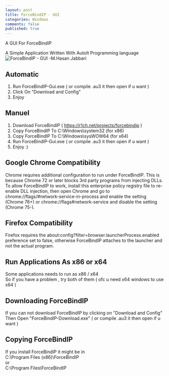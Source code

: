 ```yaml
---
layout: post
title: ForceBindIP - GUI
categories: Windows
comments: false
published: true
---
```


A GUI For ForceBindIP

A Simple Application Written With AutoIt Programming language   
![ForceBindIP - GUI -M.Hasan Jabbari]({{site.baseurl}}/images/Preview5.png)


## Automatic 
1. Run ForceBindIP-Gui.exe ( or compile .au3 it then open if u want )    
2. Click On "Download and Config"
3. Enjoy 

## Manuel
1. Download ForceBindIP ( https://r1ch.net/projects/forcebindip )    
2. Copy ForceBindIP To C:\Windows\system32 (for x86)    
3. Copy ForceBindIP To C:\Windows\sysWOW64 (for x64)    
4. Run ForceBindIP-Gui.exe ( or compile .au3 it then open if u want )      
5. Enjoy :)

## Google Chrome Compatibility
Chrome requires additional configuration to run under ForceBindIP. This is because Chrome 72 or later blocks 3rd party programs from injecting DLLs. To allow ForceBindIP to work, install this enterprise policy registry file to re-enable DLL injection, then open Chrome and go to chrome://flags/#network-service-in-process and enable the setting (Chrome 76+) or chrome://flags#network-service and disable the setting (Chrome 75-).    


## Firefox Compatibility
Firefox requires the about:config?filter=browser.launcherProcess.enabled preference set to false, otherwise ForceBindIP attaches to the launcher and not the actual program.

## Run Applications As x86 or x64
Some applications needs to run as x86 / x64    
So if you have a problem , try both of them ( ofc u need x64 windows to use x64 )

## Downloading ForceBindIP
If you can not download ForceBindIP by clicking on "Download and Config"     
Then Open "ForceBindIP-Download.exe" ( or compile .au3 it then open if u want )    

## Copying ForceBindIP
If you install ForceBindIP it might be in     
C:\Program Files (x86)\ForceBindIP    
or    
C:\Program Files\ForceBindIP   

